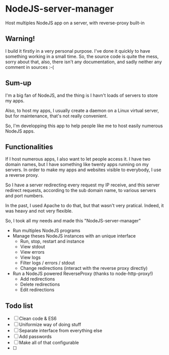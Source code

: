 # NodeJS-server-manager
Host multiples NodeJS app on a server, with reverse-proxy built-in
## Warning! 
I build it firstly in a very personal purpose. I've done it quickly to have something working in a small time.
So, the source code is quite the mess, sorry about that, also, there isn't any documentation, and sadly neither any comment in sources :-(

## Sum-up
I'm a big fan of NodeJS, and the thing is I havn't loads of servers to store my apps.

Also, to host my apps, I usually create a daemon on a Linux virtual server, but for maintenance, that's not really convenient.

So, I'm developping this app to help people like me to host easily numerous NodeJS apps.

## Functionalities
If I host numerous apps, I also want to let people access it. I have two domain names, but I have something like twenty apps running on my servers. In order to make my apps and websites visible to everybody, I use a reverse proxy.

So I have a server redirecting every request my IP receive, and this server redirect requests, according to the sub domain name, to various servers and port numbers.

In the past, I used Apache to do that, but that wasn't very pratical. Indeed, it was heavy and not very flexible.

So, I took all my needs and made this "NodeJS-server-manager"

- Run multiples NodeJS programs
- Manage theses NodeJS instances with an unique interface
  - Run, stop, restart and instance
  - View stdout
  - View errors
  - View logs
  - Filter logs / errors / stdout
  - Change redirections (interact with the reverse proxy directly)
- Run a NodeJS powered ReverseProxy (thanks to node-http-proxy!)
  - Add redirections
  - Delete redirections
  - Edit redirections


## Todo list
- [ ] Clean code & ES6
- [ ] Uniformize way of doing stuff
- [ ] Separate interface from everything else
- [ ] Add passwords
- [ ] Make all of that configurable
- [ ] 
